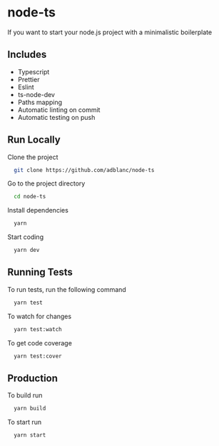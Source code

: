 
# node-ts

If you want to start your node.js project with a minimalistic boilerplate


## Includes

- Typescript 
- Prettier
- Eslint
- ts-node-dev
- Paths mapping
- Automatic linting on commit
- Automatic testing on push

  
## Run Locally

Clone the project

```bash
  git clone https://github.com/adblanc/node-ts
```

Go to the project directory

```bash
  cd node-ts
```

Install dependencies

```bash
  yarn
```

Start coding

```bash
  yarn dev
```

  
## Running Tests

To run tests, run the following command

```bash
  yarn test
```

To watch for changes

```bash
  yarn test:watch
```

To get code coverage

```bash
  yarn test:cover
```


## Production

To build run

```bash
  yarn build
```

To start run

```bash
  yarn start
```
